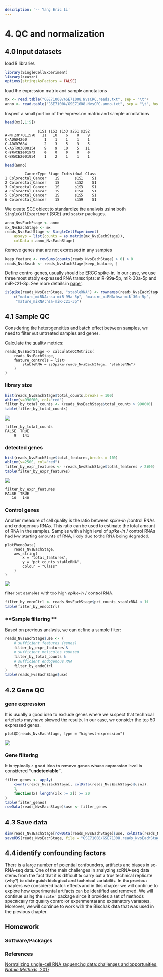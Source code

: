 ```yaml
---
description: '-- Yang Eric Li'
---
```


# 4. QC and normalization

## 4.0 Input datasets

load R libraries

```r
library(SingleCellExperiment)
library(scater)
options(stringsAsFactors = FALSE)
```

load the expression matrix and sample annotations

```r
mx <- read.table("GSE71008/GSE71008.NvsCRC.reads.txt", sep = "\t")
anno <- read.table("GSE71008/GSE71008.NvsCRC.anno.txt", sep = "\t", header=T)
```

Inspect a small portion of the expression matrix and sample annotations

```r
head(mx[,1:5])
```

```text
               s1S1 s1S2 s1S3 s2S1 s2S2
A-NT2RP7011570   11   10    6    0    9
C-ADG04260        1    1    1    1    1
C-ADG07684        2    3    5    3    5
C-ASTRO3000154    9    9   10    5   11
C-BRACE2001543    0    0    0    0    0
C-BRACE2001954    1    2    1    1    1
```

```r
head(anno)
```

```text
         CancerType Stage Individual Class
1 Colorectal_Cancer    1S       s1S1    S1
2 Colorectal_Cancer    1S       s1S2    S1
3 Colorectal_Cancer    1S       s1S3    S1
4 Colorectal_Cancer    1S       s1S4    S1
5 Colorectal_Cancer    1S       s1S5    S1
6 Colorectal_Cancer    1S       s1S9    S1
```

We create SCE object to standardize the analysis using both `SingleCellExperiment` \(SCE\) and `scater` packages.

```r
anno_NvsEachStage <- anno
mx_NvsEachStage <- mx
reads_NvsEachStage <- SingleCellExperiment(
    assays = list(counts = as.matrix(mx_NvsEachStage)),
    colData = anno_NvsEachStage)
```

Remove genes that are not expressed in any samples

```r
keep_feature <- rowSums(counts(reads_NvsEachStage) > 0) > 0
reads_NvsSeach <- reads_NvsEachStage[keep_feature, ]
```

Define control genes, usually should be ERCC spike-in. In our case, we use three most stably expressed RNA transcripts: miR-99a-5p, miR-30a-5p and miR-221-3p. See more details in [paper](https://www.nature.com/articles/srep19413).

```r
isSpike(reads_NvsEachStage, "stableRNA") <- rownames(reads_NvsEachStage) %in% 
    c("mature_miRNA:hsa-miR-99a-5p", "mature_miRNA:hsa-miR-30a-5p",
     "mature_miRNA:hsa-miR-221-3p")
```

## 4.1 Sample QC

Considering the heterogeneities and batch effect between samples, we need to filter out untreated samples and genes.

Calculate the quality metrics:

```text
reads_NvsEachStage <- calculateQCMetrics(
    reads_NvsEachStage,
    feature_controls = list(
        stableRNA = isSpike(reads_NvsEachStage, "stableRNA")
    )
)
```

### **library size**

```r
hist(reads_NvsEachStage$total_counts,breaks = 100)
abline(v=990000, col="red")
filter_by_total_counts <- (reads_NvsEachStage$total_counts > 990000)
table(filter_by_total_counts)
```

![](../.gitbook/assets/librarysziehist.png)

```text
filter_by_total_counts
FALSE  TRUE 
    9   141
```

### **detected genes**

```r
hist(reads_NvsEachStage$total_features,breaks = 100)
abline(v=2500, col="red")
filter_by_expr_features <- (reads_NvsEachStage$total_features > 2500)
table(filter_by_expr_features)
```

![](../.gitbook/assets/detectedgenehist.png)



```text
filter_by_expr_features
FALSE  TRUE 
   10   140
```

### **Control genes**

Another measure of cell quality is the ratio between _spike-in_ /control RNAs and endogenous RNAs. This ratio can be used to estimate the total amount of RNA in the samples. Samples with a high level of _spike-in_ / control RNAs had low starting amounts of RNA, likely due to the RNA being degraded.

```text
plotPhenoData(
    reads_NvsEachStage,
    aes_string(
        x = "total_features",
        y = "pct_counts_stableRNA",
        colour = "Class"
    )
)
```

![](../.gitbook/assets/stablernaplot.png)

filter out samples with too high _spike-in_ / control RNA.

```r
filter_by_endoCtrl <- reads_NvsEachStage$pct_counts_stableRNA < 10
table(filter_by_endoCtrl)
```

### **Sample filtering **

Based on previous analysis, we can define a sample filter:

```r
reads_NvsEachStage$use <- (
    # sufficient features (genes)
    filter_by_expr_features &
    # sufficient molecules counted
    filter_by_total_counts &
    # sufficient endogenous RNA
    filter_by_endoCtrl
)
table(reads_NvsEachStage$use)
```

## 4.2 Gene QC

### gene expression

It is usually a good idea to exclude genes where we suspect that technical artefacts may have skewed the results. In our case, we consider the top 50 expressed genes.

```text
plotQC(reads_NvsEachStage, type = "highest-expression")
```

![](../.gitbook/assets/plotgeneqc.png)

### **Gene filtering**

It is typically a good idea to remove genes whose expression level is considered **“undetectable”**. 

```r
filter_genes <- apply(
    counts(reads_NvsEachStage[, colData(reads_NvsEachStage)$use]), 
    1, 
    function(x) length(x[x >= 2]) >= 20
)
table(filter_genes)
rowData(reads_NvsEachStage)$use <- filter_genes
```

## 4.3 Save data

```r
dim(reads_NvsEachStage[rowData(reads_NvsEachStage)$use, colData(reads_NvsEachStage)$use])
saveRDS(reads_NvsEachStage, file = "GSE71008/GSE71008.reads_NvsEachStage.clean.rds")
```

## 4.4 identify confounding factors

There is a large number of potential confounders, artifacts and biases in sc-RNA-seq data. One of the main challenges in analyzing scRNA-seq data stems from the fact that it is difficult to carry out a true technical replicate \(why?\) to distinguish biological and technical variability. In the previous chapters we considered batch effects and in this chapter we will continue to explore how experimental artifacts can be identified and removed. We will continue using the `scater` package since it provides a set of methods specifically for quality control of experimental and explanatory variables. Moreover, we will continue to work with the Blischak data that was used in the previous chapter.



## Homework

### Software/Packages

### References

[Normalizing single-cell RNA sequencing data: challenges and opportunities, _Nature Methods_, 2017​](https://www.ncbi.nlm.nih.gov/pubmed/28504683)



